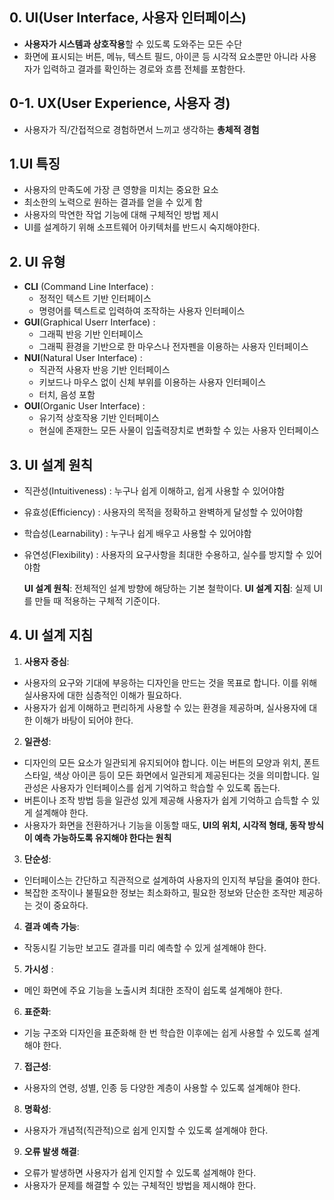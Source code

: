 ## 0. UI(User Interface, 사용자 인터페이스)
- **사용자가 시스템과 상호작용**할 수 있도록 도와주는 모든 수단
- 화면에 표시되는 버튼, 메뉴, 텍스트 필드, 아이콘 등 시각적 요소뿐만 아니라
사용자가 입력하고 결과를 확인하는 경로와 흐름 전체를 포함한다.

## 0-1. UX(User Experience, 사용자 경)
- 사용자가 직/간접적으로 경험하면서 느끼고 생각하는 **총체적 경험**

## 1.UI 특징
- 사용자의 만족도에 가장 큰 영향을 미치는 중요한 요소
- 최소한의 노력으로 원하는 결과를 얻을 수 있게 함
- 사용자의 막연한  작업 기능에 대해 구체적인 방법 제시
- UI를 설계하기 위해 소프트웨어 아키텍처를 반드시 숙지해야한다.


## 2. UI 유형
- **CLI** (Command Line Interface) :
  - 정적인 텍스트 기반 인터페이스
  - 명령어를 텍스트로 입력하여 조작하는 사용자 인터페이스
- **GUI**(Graphical Userr Interface) :
  - 그래픽 반응 기반 인터페이스
  - 그래픽 환경을 기반으로 한 마우스나 전자펜을 이용하는 사용자 인터페이스
- **NUI**(Natural User Interface) :
  - 직관적 사용자 반응 기반 인터페이스
  - 키보드나 마우스 없이 신체 부위를 이용하는 사용자 인터페이스
  - 터치, 음성 포함
- **OUI**(Organic User Interface) :
  - 유기적 상호작용 기반 인터페이스
  - 현실에 존재한느 모든 사물이 입출력장치로 변화할 수 있는 사용자 인터페이스
 
## 3. UI 설계 원칙
- 직관성(Intuitiveness) : 누구나 쉽게 이해하고, 쉽게 사용할 수 있어야함
- 유효성(Efficiency) : 사용자의 목적을 정확하고 완벽하게 달성할 수 있어야함
- 학습성(Learnability) : 누구나 쉽게 배우고 사용할 수 있어야함
- 유연성(Flexibility) : 사용자의 요구사항을 최대한 수용하고, 실수를 방지할 수 있어야함

  **UI 설계 원칙**: 전체적인 설계 방향에 해당하는 기본 철학이다.
  **UI 설계 지침**: 실제 UI를 만들 때 적용하는 구체적 기준이다.

## 4. UI 설계 지침
1. **사용자 중심**:
  - 사용자의 요구와 기대에 부응하는 디자인을 만드는 것을 목표로 합니다. 이를 위해 실사용자에 대한 심층적인 이해가 필요하다.
  - 사용자가 쉽게 이해하고 편리하게 사용할 수 있는 환경을 제공하며, 실사용자에 대한 이해가 바탕이 되어야 한다.
2. **일관성**:
  - 디자인의 모든 요소가 일관되게 유지되어야 합니다. 이는 버튼의 모양과 위치, 폰트 스타일, 색상 아이콘 등이 모든 화면에서 일관되게 제공된다는 것을 의미합니다. 일관성은 사용자가 인터페이스를 쉽게 기억하고 학습할 수 있도록 돕는다.
  - 버튼이나 조작 방법 등을 일관성 있게 제공해 사용자가 쉽게 기억하고 습득할 수 있게 설계해야 한다.
  - 사용자가 화면을 전환하거나 기능을 이동할 때도, **UI의 위치, 시각적 형태, 동작 방식이 예측 가능하도록 유지해야 한다는 원칙**
3. **단순성**:
  - 인터페이스는 간단하고 직관적으로 설계하여 사용자의 인지적 부담을 줄여야 한다.
  - 복잡한 조작이나 불필요한 정보는 최소화하고, 필요한 정보와 단순한 조작만 제공하는 것이 중요하다.
4. **결과 예측 가능**:
  - 작동시킬 기능만 보고도 결과를 미리 예측할 수 있게 설계해야 한다.
5. **가시성** : 
  - 메인 화면에 주요 기능을 노출시켜 최대한 조작이 쉽도록 설계해야 한다.
6. **표준화**:
  - 기능 구조와 디자인을 표준화해 한 번 학습한 이후에는 쉽게 사용할 수 있도록 설계해야 한다.
7. **접근성**:
  - 사용자의 연령, 성별, 인종 등 다양한 계층이 사용할 수 있도록 설계해야 한다.
8. **명확성**:
  - 사용자가 개념적(직관적)으로 쉽게 인지할 수 있도록 설계해야 한다.
9. **오류 발생 해결**:
  - 오류가 발생하면 사용자가 쉽게 인지할 수 있도록 설계해야 한다.
  - 사용자가 문제를 해결할 수 있는 구체적인 방법을 제시해야 한다.

